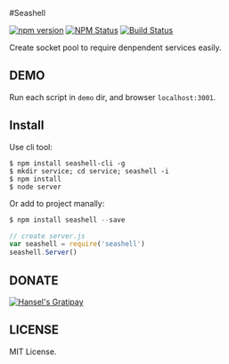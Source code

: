 #Seashell


[![npm version](https://img.shields.io/npm/v/seashell.svg?style=flat-square)](https://www.npmjs.com/package/seashell)
[![NPM Status](http://img.shields.io/npm/dm/seashell.svg?style=flat-square)](https://www.npmjs.org/package/seashell)
[![Build Status](http://img.shields.io/travis/heineiuo/seashell/master.svg?style=flat-square)](https://travis-ci.org/heineiuo/seashell)

Create socket pool to require denpendent services easily.

## DEMO

Run each script in `demo` dir, and browser `localhost:3001`.

## Install

Use cli tool:
```shell
$ npm install seashell-cli -g
$ mkdir service; cd service; seashell -i
$ npm install
$ node server
```

Or add to project manally:
```javascript
$ npm install seashell --save

// create server.js
var seashell = require('seashell')
seashell.Server()
```


## DONATE

[![Hansel's Gratipay](https://img.shields.io/gratipay/heineiuo.svg)](https://gratipay.com/~heineiuo/)


## LICENSE

MIT License.
